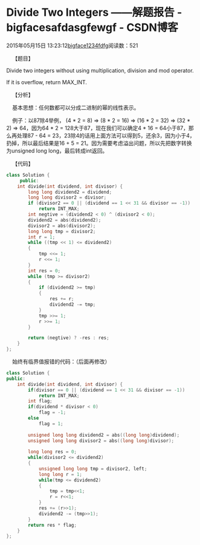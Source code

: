 # Divide Two Integers ——解题报告 - bigfacesafdasgfewgf - CSDN博客





2015年05月15日 13:23:12[bigface1234fdfg](https://me.csdn.net/puqutogether)阅读数：521











    【题目】




Divide two integers without using multiplication, division and mod operator.


If it is overflow, return MAX_INT.


    【分析】

    基本思想：任何数都可以分成二进制的幂的线性表示。

    例子：以87除4举例， (4 * 2 = 8) => (8 * 2 = 16) => (16 * 2 = 32) => (32 * 2) => 64，因为64 * 2 = 128大于87，现在我们可以确定4 * 16 = 64小于87，那么再处理87 - 64 = 23，23除4的话用上面方法可以得到5，还余3，因为小于4，扔掉，所以最后结果是16 + 5 = 21。因为需要考虑溢出问题，所以先把数字转换为unsigned
 long long，最后转成int返回。




    【代码】



```cpp
class Solution {
     public:
    int divide(int dividend, int divisor) {
        long long dividend2 = dividend;
        long long divisor2 = divisor;
        if (divisor2 == 0 || (dividend == 1 << 31 && divisor == -1))
            return INT_MAX;
        int negtive = (dividend2 < 0) ^ (divisor2 < 0);
        dividend2 = abs(dividend2);
        divisor2 = abs(divisor2);
        long long tmp = divisor2;
        int r = 1;
        while ((tmp << 1) <= dividend2)
        {
            tmp <<= 1;
            r <<= 1;
        }
        int res = 0;
        while (tmp >= divisor2)
        {
            if (dividend2 >= tmp)
            {
                res += r;
                dividend2 -= tmp;
            }
            tmp >>= 1;
            r >>= 1;
        }

        return (negtive) ? -res : res;
    }
};
```





    始终有临界值报错的代码：（后面再修改）



```cpp
class Solution {
public:
    int divide(int dividend, int divisor) {
        if(divisor == 0 || (dividend == 1 << 31 && divisor == -1))
            return INT_MAX;
        int flag;
        if(dividend * divisor < 0)
            flag = -1;
        else 
            flag = 1;
        
        unsigned long long dividend2 = abs((long long)dividend);
        unsigned long long divisor2 = abs((long long)divisor);
        
        long long res = 0;
        while(divisor2 <= dividend2)
        {
            unsigned long long tmp = divisor2, left;
            long long r = 1; 
            while(tmp <= dividend2)
            {
                tmp = tmp<<1;
                r = r<<1;
            }
            res += (r>>1);
            dividend2 -= (tmp>>1);
        }
        return res * flag;
    }
};
```





